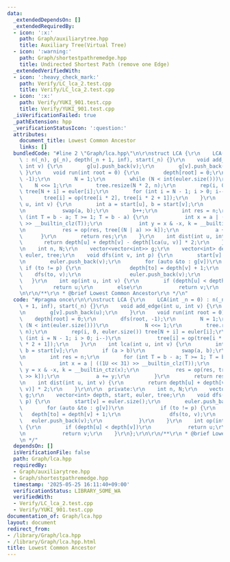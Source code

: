 ```yaml
---
data:
  _extendedDependsOn: []
  _extendedRequiredBy:
  - icon: ':x:'
    path: Graph/auxiliarytree.hpp
    title: Auxiliary Tree(Virtual Tree)
  - icon: ':warning:'
    path: Graph/shortestpathremedge.hpp
    title: Undirected Shortest Path (remove one Edge)
  _extendedVerifiedWith:
  - icon: ':heavy_check_mark:'
    path: Verify/LC_lca_2.test.cpp
    title: Verify/LC_lca_2.test.cpp
  - icon: ':x:'
    path: Verify/YUKI_901.test.cpp
    title: Verify/YUKI_901.test.cpp
  _isVerificationFailed: true
  _pathExtension: hpp
  _verificationStatusIcon: ':question:'
  attributes:
    document_title: Lowest Common Ancestor
    links: []
  bundledCode: "#line 2 \"Graph/lca.hpp\"\n\r\nstruct LCA {\r\n    LCA(int _n = 0)\
    \ : n(_n), g(_n), depth(_n + 1, inf), start(_n) {}\r\n    void add_edge(int u,\
    \ int v) {\r\n        g[u].push_back(v);\r\n        g[v].push_back(u);\r\n   \
    \ }\r\n    void run(int root = 0) {\r\n        depth[root] = 0;\r\n        dfs(root,\
    \ -1);\r\n        N = 1;\r\n        while (N < int(euler.size()))\r\n        \
    \    N <<= 1;\r\n        tree.resize(N * 2, n);\r\n        rep(i, 0, euler.size())\
    \ tree[N + i] = euler[i];\r\n        for (int i = N - 1; i > 0; i--)\r\n     \
    \       tree[i] = op(tree[i * 2], tree[i * 2 + 1]);\r\n    }\r\n    int lca(int\
    \ u, int v) {\r\n        int a = start[u], b = start[v];\r\n        if (a > b)\r\
    \n            swap(a, b);\r\n        b++;\r\n        int res = n;\r\n        for\
    \ (int T = b - a; T >= 1; T = b - a) {\r\n            int x = a | ((1U << 31)\
    \ >> __builtin_clz(T));\r\n            int y = x & -x, k = __builtin_ctz(x);\r\
    \n            res = op(res, tree[(N | a) >> k]);\r\n            a += y;\r\n  \
    \      }\r\n        return res;\r\n    }\r\n    int dist(int u, int v) {\r\n \
    \       return depth[u] + depth[v] - depth[lca(u, v)] * 2;\r\n    }\r\n\r\n  private:\r\
    \n    int n, N;\r\n    vector<vector<int>> g;\r\n    vector<int> depth, start,\
    \ euler, tree;\r\n    void dfs(int v, int p) {\r\n        start[v] = euler.size();\r\
    \n        euler.push_back(v);\r\n        for (auto &to : g[v])\r\n           \
    \ if (to != p) {\r\n                depth[to] = depth[v] + 1;\r\n            \
    \    dfs(to, v);\r\n                euler.push_back(v);\r\n            }\r\n \
    \   }\r\n    int op(int u, int v) {\r\n        if (depth[u] < depth[v])\r\n  \
    \          return u;\r\n        else\r\n            return v;\r\n    }\r\n};\r\
    \n\r\n/**\r\n * @brief Lowest Common Ancestor\r\n */\n"
  code: "#pragma once\r\n\r\nstruct LCA {\r\n    LCA(int _n = 0) : n(_n), g(_n), depth(_n\
    \ + 1, inf), start(_n) {}\r\n    void add_edge(int u, int v) {\r\n        g[u].push_back(v);\r\
    \n        g[v].push_back(u);\r\n    }\r\n    void run(int root = 0) {\r\n    \
    \    depth[root] = 0;\r\n        dfs(root, -1);\r\n        N = 1;\r\n        while\
    \ (N < int(euler.size()))\r\n            N <<= 1;\r\n        tree.resize(N * 2,\
    \ n);\r\n        rep(i, 0, euler.size()) tree[N + i] = euler[i];\r\n        for\
    \ (int i = N - 1; i > 0; i--)\r\n            tree[i] = op(tree[i * 2], tree[i\
    \ * 2 + 1]);\r\n    }\r\n    int lca(int u, int v) {\r\n        int a = start[u],\
    \ b = start[v];\r\n        if (a > b)\r\n            swap(a, b);\r\n        b++;\r\
    \n        int res = n;\r\n        for (int T = b - a; T >= 1; T = b - a) {\r\n\
    \            int x = a | ((1U << 31) >> __builtin_clz(T));\r\n            int\
    \ y = x & -x, k = __builtin_ctz(x);\r\n            res = op(res, tree[(N | a)\
    \ >> k]);\r\n            a += y;\r\n        }\r\n        return res;\r\n    }\r\
    \n    int dist(int u, int v) {\r\n        return depth[u] + depth[v] - depth[lca(u,\
    \ v)] * 2;\r\n    }\r\n\r\n  private:\r\n    int n, N;\r\n    vector<vector<int>>\
    \ g;\r\n    vector<int> depth, start, euler, tree;\r\n    void dfs(int v, int\
    \ p) {\r\n        start[v] = euler.size();\r\n        euler.push_back(v);\r\n\
    \        for (auto &to : g[v])\r\n            if (to != p) {\r\n             \
    \   depth[to] = depth[v] + 1;\r\n                dfs(to, v);\r\n             \
    \   euler.push_back(v);\r\n            }\r\n    }\r\n    int op(int u, int v)\
    \ {\r\n        if (depth[u] < depth[v])\r\n            return u;\r\n        else\r\
    \n            return v;\r\n    }\r\n};\r\n\r\n/**\r\n * @brief Lowest Common Ancestor\r\
    \n */"
  dependsOn: []
  isVerificationFile: false
  path: Graph/lca.hpp
  requiredBy:
  - Graph/auxiliarytree.hpp
  - Graph/shortestpathremedge.hpp
  timestamp: '2025-05-25 16:11:40+09:00'
  verificationStatus: LIBRARY_SOME_WA
  verifiedWith:
  - Verify/LC_lca_2.test.cpp
  - Verify/YUKI_901.test.cpp
documentation_of: Graph/lca.hpp
layout: document
redirect_from:
- /library/Graph/lca.hpp
- /library/Graph/lca.hpp.html
title: Lowest Common Ancestor
---
```

